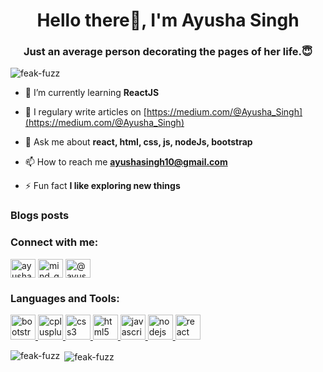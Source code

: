 <h1 align="center">Hello there👋, I'm Ayusha Singh</h1>
<h3 align="center">Just an average person decorating the pages of her life.😇</h3>

<p align="left"> <img src="https://komarev.com/ghpvc/?username=feak-fuzz" alt="feak-fuzz" /> </p>

- 🌱 I’m currently learning **ReactJS**

- 📝 I regulary write articles on [https://medium.com/@Ayusha_Singh](https://medium.com/@Ayusha_Singh)

- 💬 Ask me about **react, html, css, js, nodeJs, bootstrap**

- 📫 How to reach me **ayushasingh10@gmail.com**

- ⚡ Fun fact **I like exploring new things**

### Blogs posts
<!-- BLOG-POST-LIST:START -->
<!-- BLOG-POST-LIST:END -->

<p align="left">
<h3 align="left">Connect with me:</h3>
<a href="https://linkedin.com/in/ayusha-singh" target="blank"><img align="center" src="https://cdn.jsdelivr.net/npm/simple-icons@3.0.1/icons/linkedin.svg" alt="ayusha-singh" height="30" width="40" /></a>
<a href="https://instagram.com/mind_going_nowhere" target="blank"><img align="center" src="https://cdn.jsdelivr.net/npm/simple-icons@3.0.1/icons/instagram.svg" alt="mind_going_nowhere" height="30" width="40" /></a>
<a href="https://medium.com/@ayusha_singh" target="blank"><img align="center" src="https://cdn.jsdelivr.net/npm/simple-icons@3.0.1/icons/medium.svg" alt="@ayusha_singh" height="30" width="40" /></a>
</p>

<h3 align="left">Languages and Tools:</h3>
<p align="left"> <a href="https://getbootstrap.com" target="_blank"> <img src="https://devicons.github.io/devicon/devicon.git/icons/bootstrap/bootstrap-plain.svg" alt="bootstrap" width="40" height="40"/> </a> <a href="https://www.w3schools.com/cpp/" target="_blank"> <img src="https://devicons.github.io/devicon/devicon.git/icons/cplusplus/cplusplus-original.svg" alt="cplusplus" width="40" height="40"/> </a> <a href="https://www.w3schools.com/css/" target="_blank"> <img src="https://devicons.github.io/devicon/devicon.git/icons/css3/css3-original-wordmark.svg" alt="css3" width="40" height="40"/> </a> <a href="https://www.w3.org/html/" target="_blank"> <img src="https://devicons.github.io/devicon/devicon.git/icons/html5/html5-original-wordmark.svg" alt="html5" width="40" height="40"/> </a> <a href="https://developer.mozilla.org/en-US/docs/Web/JavaScript" target="_blank"> <img src="https://devicons.github.io/devicon/devicon.git/icons/javascript/javascript-original.svg" alt="javascript" width="40" height="40"/> </a> <a href="https://nodejs.org" target="_blank"> <img src="https://devicons.github.io/devicon/devicon.git/icons/nodejs/nodejs-original-wordmark.svg" alt="nodejs" width="40" height="40"/> </a> <a href="https://reactjs.org/" target="_blank"> <img src="https://devicons.github.io/devicon/devicon.git/icons/react/react-original-wordmark.svg" alt="react" width="40" height="40"/> </a> </p>

<p><img align="left" src="https://github-readme-stats.vercel.app/api/top-langs/?username=feak-fuzz&layout=compact" alt="feak-fuzz" /></p>

<p>&nbsp;<img align="center" src="https://github-readme-stats.vercel.app/api?username=feak-fuzz&show_icons=true" alt="feak-fuzz" /></p>
